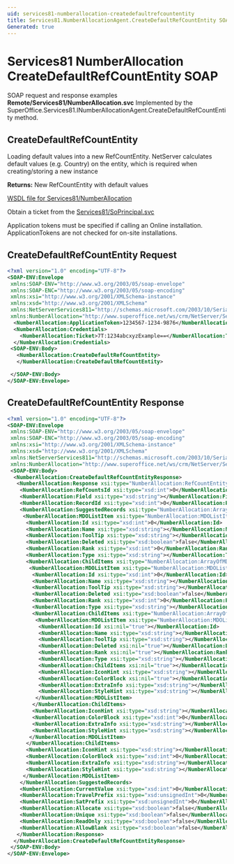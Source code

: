 ```yaml
---
uid: services81-numberallocation-createdefaultrefcountentity
title: Services81.NumberAllocationAgent.CreateDefaultRefCountEntity SOAP
Generated: true
---
```


# Services81 NumberAllocation CreateDefaultRefCountEntity SOAP

SOAP request and response examples **Remote/Services81/NumberAllocation.svc**
Implemented by the <see cref="M:SuperOffice.Services81.INumberAllocationAgent.CreateDefaultRefCountEntity">SuperOffice.Services81.INumberAllocationAgent.CreateDefaultRefCountEntity</see> method.

## CreateDefaultRefCountEntity

Loading default values into a new RefCountEntity.
NetServer calculates default values (e.g. Country) on the entity, which is required when creating/storing a new instance


**Returns:** New RefCountEntity with default values


[WSDL file for Services81/NumberAllocation](../Services81-NumberAllocation.md)

Obtain a ticket from the [Services81/SoPrincipal.svc](../SoPrincipal/SoPrincipal.md)

Application tokens must be specified if calling an Online installation. ApplicationTokens are not checked for on-site installations.

## CreateDefaultRefCountEntity Request

```xml
<?xml version="1.0" encoding="UTF-8"?>
<SOAP-ENV:Envelope
 xmlns:SOAP-ENV="http://www.w3.org/2003/05/soap-envelope"
 xmlns:SOAP-ENC="http://www.w3.org/2003/05/soap-encoding"
 xmlns:xsi="http://www.w3.org/2001/XMLSchema-instance"
 xmlns:xsd="http://www.w3.org/2001/XMLSchema"
 xmlns:NetServerServices811="http://schemas.microsoft.com/2003/10/Serialization/"
 xmlns:NumberAllocation="http://www.superoffice.net/ws/crm/NetServer/Services81">
  <NumberAllocation:ApplicationToken>1234567-1234-9876</NumberAllocation:ApplicationToken>
  <NumberAllocation:Credentials>
    <NumberAllocation:Ticket>7T:1234abcxyzExample==</NumberAllocation:Ticket>
  </NumberAllocation:Credentials>
 <SOAP-ENV:Body>
   <NumberAllocation:CreateDefaultRefCountEntity>
   </NumberAllocation:CreateDefaultRefCountEntity>

 </SOAP-ENV:Body>
</SOAP-ENV:Envelope>

```


## CreateDefaultRefCountEntity Response

```xml
<?xml version="1.0" encoding="UTF-8"?>
<SOAP-ENV:Envelope
 xmlns:SOAP-ENV="http://www.w3.org/2003/05/soap-envelope"
 xmlns:SOAP-ENC="http://www.w3.org/2003/05/soap-encoding"
 xmlns:xsi="http://www.w3.org/2001/XMLSchema-instance"
 xmlns:xsd="http://www.w3.org/2001/XMLSchema"
 xmlns:NetServerServices811="http://schemas.microsoft.com/2003/10/Serialization/"
 xmlns:NumberAllocation="http://www.superoffice.net/ws/crm/NetServer/Services81">
 <SOAP-ENV:Body>
  <NumberAllocation:CreateDefaultRefCountEntityResponse>
   <NumberAllocation:Response xsi:type="NumberAllocation:RefCountEntity">
    <NumberAllocation:RefCountsId xsi:type="xsd:int">0</NumberAllocation:RefCountsId>
    <NumberAllocation:Field xsi:type="xsd:string"></NumberAllocation:Field>
    <NumberAllocation:RecordId xsi:type="xsd:int">0</NumberAllocation:RecordId>
    <NumberAllocation:SuggestedRecords xsi:type="NumberAllocation:ArrayOfMDOListItem">
     <NumberAllocation:MDOListItem xsi:type="NumberAllocation:MDOListItem">
      <NumberAllocation:Id xsi:type="xsd:int">0</NumberAllocation:Id>
      <NumberAllocation:Name xsi:type="xsd:string"></NumberAllocation:Name>
      <NumberAllocation:ToolTip xsi:type="xsd:string"></NumberAllocation:ToolTip>
      <NumberAllocation:Deleted xsi:type="xsd:boolean">false</NumberAllocation:Deleted>
      <NumberAllocation:Rank xsi:type="xsd:int">0</NumberAllocation:Rank>
      <NumberAllocation:Type xsi:type="xsd:string"></NumberAllocation:Type>
      <NumberAllocation:ChildItems xsi:type="NumberAllocation:ArrayOfMDOListItem">
       <NumberAllocation:MDOListItem xsi:type="NumberAllocation:MDOListItem">
        <NumberAllocation:Id xsi:type="xsd:int">0</NumberAllocation:Id>
        <NumberAllocation:Name xsi:type="xsd:string"></NumberAllocation:Name>
        <NumberAllocation:ToolTip xsi:type="xsd:string"></NumberAllocation:ToolTip>
        <NumberAllocation:Deleted xsi:type="xsd:boolean">false</NumberAllocation:Deleted>
        <NumberAllocation:Rank xsi:type="xsd:int">0</NumberAllocation:Rank>
        <NumberAllocation:Type xsi:type="xsd:string"></NumberAllocation:Type>
        <NumberAllocation:ChildItems xsi:type="NumberAllocation:ArrayOfMDOListItem">
         <NumberAllocation:MDOListItem xsi:type="NumberAllocation:MDOListItem">
          <NumberAllocation:Id xsi:nil="true"></NumberAllocation:Id>
          <NumberAllocation:Name xsi:type="xsd:string"></NumberAllocation:Name>
          <NumberAllocation:ToolTip xsi:type="xsd:string"></NumberAllocation:ToolTip>
          <NumberAllocation:Deleted xsi:nil="true"></NumberAllocation:Deleted>
          <NumberAllocation:Rank xsi:nil="true"></NumberAllocation:Rank>
          <NumberAllocation:Type xsi:type="xsd:string"></NumberAllocation:Type>
          <NumberAllocation:ChildItems xsi:nil="true"></NumberAllocation:ChildItems>
          <NumberAllocation:IconHint xsi:type="xsd:string"></NumberAllocation:IconHint>
          <NumberAllocation:ColorBlock xsi:nil="true"></NumberAllocation:ColorBlock>
          <NumberAllocation:ExtraInfo xsi:type="xsd:string"></NumberAllocation:ExtraInfo>
          <NumberAllocation:StyleHint xsi:type="xsd:string"></NumberAllocation:StyleHint>
         </NumberAllocation:MDOListItem>
        </NumberAllocation:ChildItems>
        <NumberAllocation:IconHint xsi:type="xsd:string"></NumberAllocation:IconHint>
        <NumberAllocation:ColorBlock xsi:type="xsd:int">0</NumberAllocation:ColorBlock>
        <NumberAllocation:ExtraInfo xsi:type="xsd:string"></NumberAllocation:ExtraInfo>
        <NumberAllocation:StyleHint xsi:type="xsd:string"></NumberAllocation:StyleHint>
       </NumberAllocation:MDOListItem>
      </NumberAllocation:ChildItems>
      <NumberAllocation:IconHint xsi:type="xsd:string"></NumberAllocation:IconHint>
      <NumberAllocation:ColorBlock xsi:type="xsd:int">0</NumberAllocation:ColorBlock>
      <NumberAllocation:ExtraInfo xsi:type="xsd:string"></NumberAllocation:ExtraInfo>
      <NumberAllocation:StyleHint xsi:type="xsd:string"></NumberAllocation:StyleHint>
     </NumberAllocation:MDOListItem>
    </NumberAllocation:SuggestedRecords>
    <NumberAllocation:CurrentValue xsi:type="xsd:int">0</NumberAllocation:CurrentValue>
    <NumberAllocation:TravelPrefix xsi:type="xsd:unsignedInt">0</NumberAllocation:TravelPrefix>
    <NumberAllocation:SatPrefix xsi:type="xsd:unsignedInt">0</NumberAllocation:SatPrefix>
    <NumberAllocation:Allocate xsi:type="xsd:boolean">false</NumberAllocation:Allocate>
    <NumberAllocation:Unique xsi:type="xsd:boolean">false</NumberAllocation:Unique>
    <NumberAllocation:ReadOnly xsi:type="xsd:boolean">false</NumberAllocation:ReadOnly>
    <NumberAllocation:AllowBlank xsi:type="xsd:boolean">false</NumberAllocation:AllowBlank>
   </NumberAllocation:Response>
  </NumberAllocation:CreateDefaultRefCountEntityResponse>
 </SOAP-ENV:Body>
</SOAP-ENV:Envelope>

```

